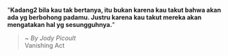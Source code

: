 "**Kadang2 bila kau tak bertanya, itu bukan karena kau takut bahwa akan ada yg berbohong padamu. Justru karena kau takut mereka akan mengatakan hal yg sesungguhnya.**"

> ~ _By Jody Picoult_  
Vanishing Act
